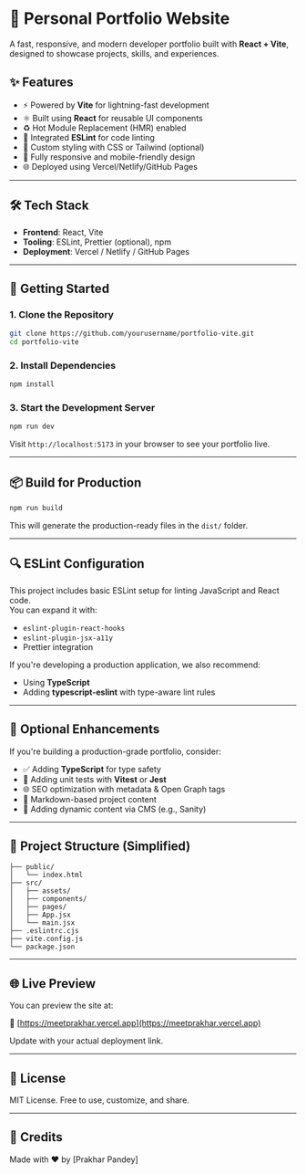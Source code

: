 # 🚀 Personal Portfolio Website

A fast, responsive, and modern developer portfolio built with **React + Vite**, designed to showcase projects, skills, and experiences.

## ✨ Features

- ⚡️ Powered by **Vite** for lightning-fast development
- ⚛️ Built using **React** for reusable UI components
- ♻️ Hot Module Replacement (HMR) enabled
- 🧹 Integrated **ESLint** for code linting
- 💅 Custom styling with CSS or Tailwind (optional)
- 📱 Fully responsive and mobile-friendly design
- 🌐 Deployed using Vercel/Netlify/GitHub Pages

---

## 🛠 Tech Stack

- **Frontend**: React, Vite
- **Tooling**: ESLint, Prettier (optional), npm
- **Deployment**: Vercel / Netlify / GitHub Pages

---

## 🚀 Getting Started

### 1. Clone the Repository

```bash
git clone https://github.com/yourusername/portfolio-vite.git
cd portfolio-vite
```

### 2. Install Dependencies

```bash
npm install
```

### 3. Start the Development Server

```bash
npm run dev
```

Visit `http://localhost:5173` in your browser to see your portfolio live.

---

## 📦 Build for Production

```bash
npm run build
```

This will generate the production-ready files in the `dist/` folder.

---

## 🔍 ESLint Configuration

This project includes basic ESLint setup for linting JavaScript and React code.  
You can expand it with:

- `eslint-plugin-react-hooks`
- `eslint-plugin-jsx-a11y`
- Prettier integration

If you're developing a production application, we also recommend:

- Using **TypeScript**
- Adding **typescript-eslint** with type-aware lint rules

---

## 🧠 Optional Enhancements

If you're building a production-grade portfolio, consider:

- ✅ Adding **TypeScript** for type safety
- 🧪 Adding unit tests with **Vitest** or **Jest**
- 🌐 SEO optimization with metadata & Open Graph tags
- 📄 Markdown-based project content
- 🧩 Adding dynamic content via CMS (e.g., Sanity)

---

## 📁 Project Structure (Simplified)

```
├── public/
│   └── index.html
├── src/
│   ├── assets/
│   ├── components/
│   ├── pages/
│   ├── App.jsx
│   └── main.jsx
├── .eslintrc.cjs
├── vite.config.js
└── package.json
```

---

## 🌐 Live Preview

You can preview the site at:

🔗 [https://meetprakhar.vercel.app](https://meetprakhar.vercel.app)

Update with your actual deployment link.

---

## 📄 License

MIT License. Free to use, customize, and share.

---

## 🙌 Credits

Made with ❤️ by [Prakhar Pandey]
